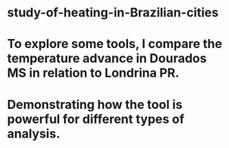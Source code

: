 # study-of-heating-in-Brazilian-cities
# To explore some tools, I  compare the temperature advance in Dourados MS in relation to Londrina PR.
# Demonstrating how the tool is powerful for different types of analysis.
